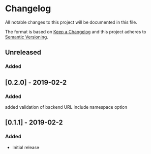 # Changelog
All notable changes to this project will be documented in this file.

The format is based on [Keep a Changelog](http://keepachangelog.com/en/1.0.0/)
and this project adheres to [Semantic
Versioning](http://semver.org/spec/v2.0.0.html).

## Unreleased

### Added

## [0.2.0] - 2019-02-2

### Added
added validation of backend URL
include namespace option


## [0.1.1] - 2019-02-2

### Added
- Initial release

